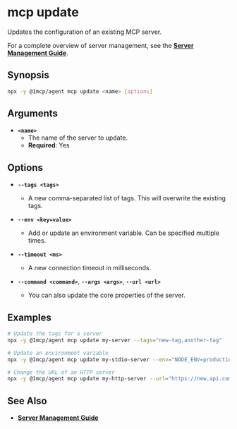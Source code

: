 # mcp update

Updates the configuration of an existing MCP server.

For a complete overview of server management, see the **[Server Management Guide](../../guide/server-management)**.

## Synopsis

```bash
npx -y @1mcp/agent mcp update <name> [options]
```

## Arguments

- **`<name>`**
  - The name of the server to update.
  - **Required**: Yes

## Options

- **`--tags <tags>`**
  - A new comma-separated list of tags. This will overwrite the existing tags.

- **`--env <key=value>`**
  - Add or update an environment variable. Can be specified multiple times.

- **`--timeout <ms>`**
  - A new connection timeout in milliseconds.

- **`--command <command>`**, **`--args <args>`**, **`--url <url>`**
  - You can also update the core properties of the server.

## Examples

```bash
# Update the tags for a server
npx -y @1mcp/agent mcp update my-server --tags="new-tag,another-tag"

# Update an environment variable
npx -y @1mcp/agent mcp update my-stdio-server --env="NODE_ENV=production"

# Change the URL of an HTTP server
npx -y @1mcp/agent mcp update my-http-server --url="https://new.api.com/mcp"
```

## See Also

- **[Server Management Guide](../../guide/server-management)**
